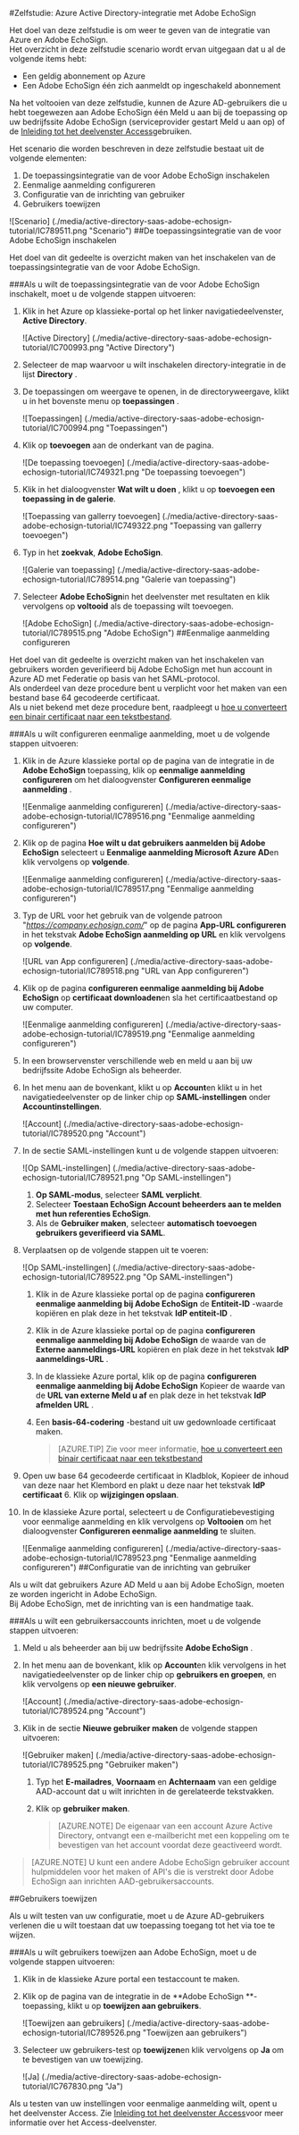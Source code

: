 <properties 
    pageTitle="Zelfstudie: Azure Active Directory-integratie met Adobe EchoSign | Microsoft Azure" 
    description="Meer informatie over het gebruiken van Adobe EchoSign met Azure Active Directory om in te schakelen voor eenmalige aanmelding, geautomatiseerd inrichting en meer!" 
    services="active-directory" 
    authors="jeevansd"  
    documentationCenter="na" 
    manager="femila"/>
<tags 
    ms.service="active-directory" 
    ms.devlang="na" 
    ms.topic="article" 
    ms.tgt_pltfrm="na" 
    ms.workload="identity" 
    ms.date="09/29/2016" 
    ms.author="jeedes" />

#<a name="tutorial-azure-active-directory-integration-with-adobe-echosign"></a>Zelfstudie: Azure Active Directory-integratie met Adobe EchoSign

Het doel van deze zelfstudie is om weer te geven van de integratie van Azure en Adobe EchoSign.  
Het overzicht in deze zelfstudie scenario wordt ervan uitgegaan dat u al de volgende items hebt:

-   Een geldig abonnement op Azure
-   Een Adobe EchoSign één zich aanmeldt op ingeschakeld abonnement

Na het voltooien van deze zelfstudie, kunnen de Azure AD-gebruikers die u hebt toegewezen aan Adobe EchoSign één Meld u aan bij de toepassing op uw bedrijfssite Adobe EchoSign (serviceprovider gestart Meld u aan op) of de [Inleiding tot het deelvenster Access](active-directory-saas-access-panel-introduction.md)gebruiken.

Het scenario die worden beschreven in deze zelfstudie bestaat uit de volgende elementen:

1.  De toepassingsintegratie van de voor Adobe EchoSign inschakelen
2.  Eenmalige aanmelding configureren
3.  Configuratie van de inrichting van gebruiker
4.  Gebruikers toewijzen

![Scenario] (./media/active-directory-saas-adobe-echosign-tutorial/IC789511.png "Scenario")
##<a name="enabling-the-application-integration-for-adobe-echosign"></a>De toepassingsintegratie van de voor Adobe EchoSign inschakelen

Het doel van dit gedeelte is overzicht maken van het inschakelen van de toepassingsintegratie van de voor Adobe EchoSign.

###<a name="to-enable-the-application-integration-for-adobe-echosign-perform-the-following-steps"></a>Als u wilt de toepassingsintegratie van de voor Adobe EchoSign inschakelt, moet u de volgende stappen uitvoeren:

1.  Klik in het Azure op klassieke-portal op het linker navigatiedeelvenster, **Active Directory**.

    ![Active Directory] (./media/active-directory-saas-adobe-echosign-tutorial/IC700993.png "Active Directory")

2.  Selecteer de map waarvoor u wilt inschakelen directory-integratie in de lijst **Directory** .

3.  De toepassingen om weergave te openen, in de directoryweergave, klikt u in het bovenste menu op **toepassingen** .

    ![Toepassingen] (./media/active-directory-saas-adobe-echosign-tutorial/IC700994.png "Toepassingen")

4.  Klik op **toevoegen** aan de onderkant van de pagina.

    ![De toepassing toevoegen] (./media/active-directory-saas-adobe-echosign-tutorial/IC749321.png "De toepassing toevoegen")

5.  Klik in het dialoogvenster **Wat wilt u doen** , klikt u op **toevoegen een toepassing in de galerie**.

    ![Toepassing van gallerry toevoegen] (./media/active-directory-saas-adobe-echosign-tutorial/IC749322.png "Toepassing van gallerry toevoegen")

6.  Typ in het **zoekvak**, **Adobe EchoSign**.

    ![Galerie van toepassing] (./media/active-directory-saas-adobe-echosign-tutorial/IC789514.png "Galerie van toepassing")

7.  Selecteer **Adobe EchoSign**in het deelvenster met resultaten en klik vervolgens op **voltooid** als de toepassing wilt toevoegen.

    ![Adobe EchoSign] (./media/active-directory-saas-adobe-echosign-tutorial/IC789515.png "Adobe EchoSign")
##<a name="configuring-single-sign-on"></a>Eenmalige aanmelding configureren

Het doel van dit gedeelte is overzicht maken van het inschakelen van gebruikers worden geverifieerd bij Adobe EchoSign met hun account in Azure AD met Federatie op basis van het SAML-protocol.  
Als onderdeel van deze procedure bent u verplicht voor het maken van een bestand base 64 gecodeerde certificaat.  
Als u niet bekend met deze procedure bent, raadpleegt u [hoe u converteert een binair certificaat naar een tekstbestand](http://youtu.be/PlgrzUZ-Y1o).

###<a name="to-configure-single-sign-on-perform-the-following-steps"></a>Als u wilt configureren eenmalige aanmelding, moet u de volgende stappen uitvoeren:

1.  Klik in de Azure klassieke portal op de pagina van de integratie in de **Adobe EchoSign** toepassing, klik op **eenmalige aanmelding configureren** om het dialoogvenster **Configureren eenmalige aanmelding** .

    ![Eenmalige aanmelding configureren] (./media/active-directory-saas-adobe-echosign-tutorial/IC789516.png "Eenmalige aanmelding configureren")

2.  Klik op de pagina **Hoe wilt u dat gebruikers aanmelden bij Adobe EchoSign** selecteert u **Eenmalige aanmelding Microsoft Azure AD**en klik vervolgens op **volgende**.

    ![Eenmalige aanmelding configureren] (./media/active-directory-saas-adobe-echosign-tutorial/IC789517.png "Eenmalige aanmelding configureren")

3.  Typ de URL voor het gebruik van de volgende patroon "*https://company.echosign.com/*" op de pagina **App-URL configureren** in het tekstvak **Adobe EchoSign aanmelding op URL** en klik vervolgens op **volgende**.

    ![URL van App configureren] (./media/active-directory-saas-adobe-echosign-tutorial/IC789518.png "URL van App configureren")

4.  Klik op de pagina **configureren eenmalige aanmelding bij Adobe EchoSign** op **certificaat downloaden**en sla het certificaatbestand op uw computer.

    ![Eenmalige aanmelding configureren] (./media/active-directory-saas-adobe-echosign-tutorial/IC789519.png "Eenmalige aanmelding configureren")

5.  In een browservenster verschillende web en meld u aan bij uw bedrijfssite Adobe EchoSign als beheerder.

6.  In het menu aan de bovenkant, klikt u op **Account**en klikt u in het navigatiedeelvenster op de linker chip op **SAML-instellingen** onder **Accountinstellingen**.

    ![Account] (./media/active-directory-saas-adobe-echosign-tutorial/IC789520.png "Account")

7.  In de sectie SAML-instellingen kunt u de volgende stappen uitvoeren:

    ![Op SAML-instellingen] (./media/active-directory-saas-adobe-echosign-tutorial/IC789521.png "Op SAML-instellingen")

    1.  **Op SAML-modus**, selecteer **SAML verplicht**.
    2.  Selecteer **Toestaan EchoSign Account beheerders aan te melden met hun referenties EchoSign**.
    3.  Als de **Gebruiker maken**, selecteer **automatisch toevoegen gebruikers geverifieerd via SAML**.

8.  Verplaatsen op de volgende stappen uit te voeren:

    ![Op SAML-instellingen] (./media/active-directory-saas-adobe-echosign-tutorial/IC789522.png "Op SAML-instellingen")

    1.  Klik in de Azure klassieke portal op de pagina **configureren eenmalige aanmelding bij Adobe EchoSign** de **Entiteit-ID** -waarde kopiëren en plak deze in het tekstvak **IdP entiteit-ID** .
    2.  Klik in de Azure klassieke portal op de pagina **configureren eenmalige aanmelding bij Adobe EchoSign** de waarde van de **Externe aanmeldings-URL** kopiëren en plak deze in het tekstvak **IdP aanmeldings-URL** .
    3.  In de klassieke Azure portal, klik op de pagina **configureren eenmalige aanmelding bij Adobe EchoSign** Kopieer de waarde van de **URL van externe Meld u af** en plak deze in het tekstvak **IdP afmelden URL** .
    4.  Een **basis-64-codering** -bestand uit uw gedownloade certificaat maken.  

        >[AZURE.TIP] Zie voor meer informatie, [hoe u converteert een binair certificaat naar een tekstbestand](http://youtu.be/PlgrzUZ-Y1o) 
 5.  Open uw base 64 gecodeerde certificaat in Kladblok, Kopieer de inhoud van deze naar het Klembord en plakt u deze naar het tekstvak **IdP certificaat** 6.  Klik op **wijzigingen opslaan**.

9.  In de klassieke Azure portal, selecteert u de Configuratiebevestiging voor eenmalige aanmelding en klik vervolgens op **Voltooien** om het dialoogvenster **Configureren eenmalige aanmelding** te sluiten.

    ![Eenmalige aanmelding configureren] (./media/active-directory-saas-adobe-echosign-tutorial/IC789523.png "Eenmalige aanmelding configureren")
##<a name="configuring-user-provisioning"></a>Configuratie van de inrichting van gebruiker

Als u wilt dat gebruikers Azure AD Meld u aan bij Adobe EchoSign, moeten ze worden ingericht in Adobe EchoSign.  
Bij Adobe EchoSign, met de inrichting van is een handmatige taak.

###<a name="to-provision-a-user-accounts-perform-the-following-steps"></a>Als u wilt een gebruikersaccounts inrichten, moet u de volgende stappen uitvoeren:

1.  Meld u als beheerder aan bij uw bedrijfssite **Adobe EchoSign** .

2.  In het menu aan de bovenkant, klik op **Account**en klik vervolgens in het navigatiedeelvenster op de linker chip op **gebruikers en groepen**, en klik vervolgens op **een nieuwe gebruiker**.

    ![Account] (./media/active-directory-saas-adobe-echosign-tutorial/IC789524.png "Account")

3.  Klik in de sectie **Nieuwe gebruiker maken** de volgende stappen uitvoeren:

    ![Gebruiker maken] (./media/active-directory-saas-adobe-echosign-tutorial/IC789525.png "Gebruiker maken")

    1.  Typ het **E-mailadres**, **Voornaam** en **Achternaam** van een geldige AAD-account dat u wilt inrichten in de gerelateerde tekstvakken.
    2.  Klik op **gebruiker maken**.

        >[AZURE.NOTE] De eigenaar van een account Azure Active Directory, ontvangt een e-mailbericht met een koppeling om te bevestigen van het account voordat deze geactiveerd wordt.

>[AZURE.NOTE] U kunt een andere Adobe EchoSign gebruiker account hulpmiddelen voor het maken of API's die is verstrekt door Adobe EchoSign aan inrichten AAD-gebruikersaccounts.

##<a name="assigning-users"></a>Gebruikers toewijzen

Als u wilt testen van uw configuratie, moet u de Azure AD-gebruikers verlenen die u wilt toestaan dat uw toepassing toegang tot het via toe te wijzen.

###<a name="to-assign-users-to-adobe-echosign-perform-the-following-steps"></a>Als u wilt gebruikers toewijzen aan Adobe EchoSign, moet u de volgende stappen uitvoeren:

1.  Klik in de klassieke Azure portal een testaccount te maken.

2.  Klik op de pagina van de integratie in de **Adobe EchoSign **-toepassing, klikt u op **toewijzen aan gebruikers**.

    ![Toewijzen aan gebruikers] (./media/active-directory-saas-adobe-echosign-tutorial/IC789526.png "Toewijzen aan gebruikers")

3.  Selecteer uw gebruikers-test op **toewijzen**en klik vervolgens op **Ja** om te bevestigen van uw toewijzing.

    ![Ja] (./media/active-directory-saas-adobe-echosign-tutorial/IC767830.png "Ja")

Als u testen van uw instellingen voor eenmalige aanmelding wilt, opent u het deelvenster Access. Zie [Inleiding tot het deelvenster Access](active-directory-saas-access-panel-introduction.md)voor meer informatie over het Access-deelvenster.
